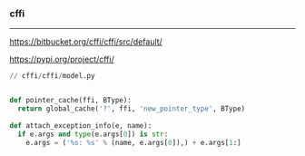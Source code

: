 ### cffi
---
https://bitbucket.org/cffi/cffi/src/default/

https://pypi.org/project/cffi/

```py
// cffi/cffi/model.py


def pointer_cache(ffi, BType):
  return global_cache('?', ffi, 'new_pointer_type', BType)
  
def attach_exception_info(e, name):
  if e.args and type(e.args[0]) is str:
    e.args = ('%s: %s' % (name, e.args[0]),) + e.args[1:]
```

```
```

```
```

